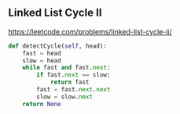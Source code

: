 ## Linked List Cycle II

https://leetcode.com/problems/linked-list-cycle-ii/

```python
def detectCycle(self, head):
    fast = head
    slow = head        
    while fast and fast.next:
        if fast.next == slow:
            return fast 
        fast = fast.next.next                
        slow = slow.next        
    return None
```

